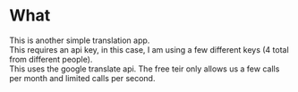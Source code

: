 # What
This is another simple translation app.     
This requires an api key, in this case, I am using a few different keys (4 total from different people).        
This uses the google translate api.
The free teir only allows us a few calls per month and limited calls per second.
